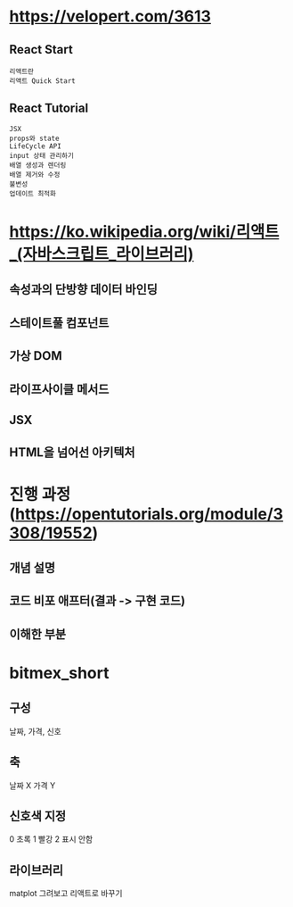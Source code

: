 # https://velopert.com/3613
## React Start
    리액트란
    리액트 Quick Start
## React Tutorial
    JSX
    props와 state
    LifeCycle API
    input 상태 관리하기
    배열 생성과 렌더링
    배열 제거와 수정
    불변성
    업데이트 최적화

# https://ko.wikipedia.org/wiki/리액트_(자바스크립트_라이브러리)
## 속성과의 단방향 데이터 바인딩
## 스테이트풀 컴포넌트
## 가상 DOM
## 라이프사이클 메서드
## JSX
## HTML을 넘어선 아키텍처

# 진행 과정(https://opentutorials.org/module/3308/19552)
## 개념 설명
## 코드 비포 애프터(결과 -> 구현 코드)
## 이해한 부분

# bitmex_short
## 구성
날짜, 가격, 신호
## 축
날짜 X
가격 Y
## 신호색 지정
0 초록
1 빨강
2 표시 안함
## 라이브러리
matplot
그려보고 리액트로 바꾸기
